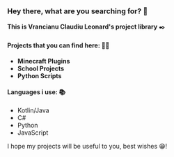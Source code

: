 ### **Hey there, what are you searching for?** 👋
 
 **This is Vrancianu Claudiu Leonard's project library** ✒️
 
#### Projects that you can find here: 🧑‍💻

- **Minecraft Plugins**
- **School Projects**
- **Python Scripts**

#### Languages i use: 📚

- Kotlin/Java
- C#
- Python
- JavaScript

I hope my projects will be useful to you, best wishes 😁!
